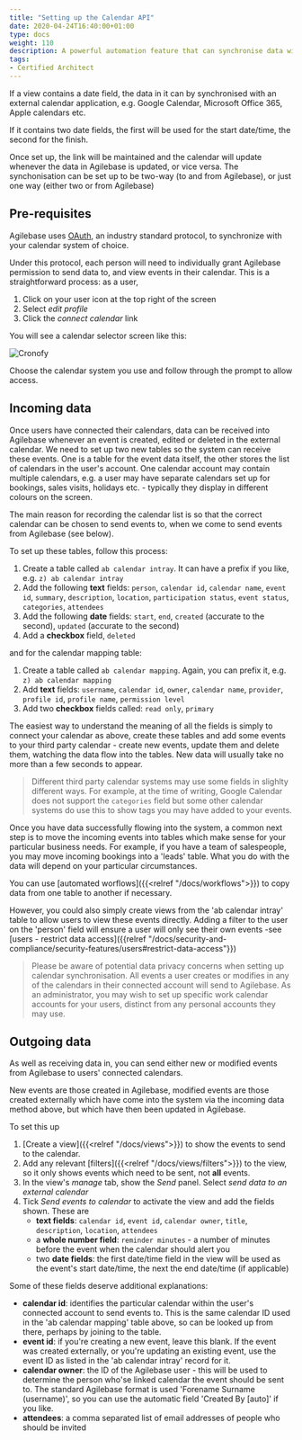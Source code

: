 ```yaml
---
title: "Setting up the Calendar API"
date: 2020-04-24T16:40:00+01:00
type: docs
weight: 110
description: A powerful automation feature that can synchronise data with a third party calendar.
tags:
- Certified Architect
---
```


If a view contains a date field, the data in it can by synchronised with an external calendar application, e.g. Google Calendar, Microsoft Office 365, Apple calendars etc.

If it contains two date fields, the first will be used for the start date/time, the second for the finish.

Once set up, the link will be maintained and the calendar will update whenever the data in Agilebase is updated, or vice versa. The synchonisation can be set up to be two-way (to and from Agilebase), or just one way (either two or from Agilebase)

## Pre-requisites
Agilebase uses [OAuth](https://oauth.net/), an industry standard protocol, to synchronize with your calendar system of choice.

Under this protocol, each person will need to individually grant Agilebase permission to send data to, and view events in their calendar. This is a straightforward process: as a user,
1. Click on your user icon at the top right of the screen
2. Select _edit profile_
3. Click the _connect calendar_ link

You will see a calendar selector screen like this:

![Cronofy](/cronofy.png)

Choose the calendar system you use and follow through the prompt to allow access.

## Incoming data
Once users have connected their calendars, data can be received into Agilebase whenever an event is created, edited or deleted in the external calendar. We need to set up two new tables so the system can receive these events. One is a table for the event data itself, the other stores the list of calendars in the user's account. One calendar account may contain multiple calendars, e.g. a user may have separate calendars set up for bookings, sales visits, holidays etc. - typically they display in different colours on the screen.

The main reason for recording the calendar list is so that the correct calendar can be chosen to send events to, when we come to send events from Agilebase (see below).

To set up these tables, follow this process:

1. Create a table called `ab calendar intray`. It can have a prefix if you like, e.g. `z) ab calendar intray`
2. Add the following **text** fields: `person`, `calendar id`, `calendar name`, `event id`, `summary`, `description`, `location`, `participation status`, `event status`, `categories`, `attendees`
3. Add the following **date** fields: `start`, `end`, `created` (accurate to the second), `updated` (accurate to the second)
4. Add a **checkbox** field, `deleted`

and for the calendar mapping table:

1. Create a table called `ab calendar mapping`. Again, you can prefix it, e.g. `z) ab calendar mapping`
2. Add **text** fields: `username`, `calendar id`, `owner`, `calendar name`, `provider`, `profile id`, `profile name`, `permission level`
3. Add two **checkbox** fields called: `read only`, `primary`

The easiest way to understand the meaning of all the fields is simply to connect your calendar as above, create these tables and add some events to your third party calendar - create new events, update them and delete them, watching the data flow into the tables. New data will usually take no more than a few seconds to appear.

> Different third party calendar systems may use some fields in slighlty different ways. For example, at the time of writing, Google Calendar does not support the `categories` field but some other calendar systems do use this to show tags you may have added to your events.

Once you have data successfully flowing into the system, a common next step is to move the incoming events into tables which make sense for your particular business needs. For example, if you have a team of salespeople, you may move incoming bookings into a 'leads' table. What you do with the data will depend on your particular circumstances.

You can use [automated worflows]({{<relref "/docs/workflows">}}) to copy data from one table to another if necessary.

However, you could also simply create views from the 'ab calendar intray' table to allow users to view these events directly. Adding a filter to the user on the 'person' field will ensure a user will only see their own events -see [users - restrict data access]({{relref "/docs/security-and-compliance/security-features/users#restrict-data-access"}})

> Please be aware of potential data privacy concerns when setting up calendar synchronisation. All events a user creates or modifies in any of the calendars in their connected account will send to Agilebase. As an administrator, you may wish to set up specific work calendar accounts for your users, distinct from any personal accounts they may use.

## Outgoing data
As well as receiving data in, you can send either new or modified events from Agilebase to users' connected calendars.

New events are those created in Agilebase, modified events are those created externally which have come into the system via the incoming data method above, but which have then been updated in Agilebase.

To set this up
1. [Create a view]({{<relref "/docs/views">}}) to show the events to send to the calendar.
2. Add any relevant [filters]({{<relref "/docs/views/filters">}}) to the view, so it only shows events which need to be sent, not **all** events.
2. In the view's _manage_ tab, show the _Send_ panel. Select _send data to an external calendar_
3. Tick _Send events to calendar_ to activate the view and add the fields shown. These are
    - **text fields**: `calendar id`, `event id`, `calendar owner`, `title`, `description`, `location`, `attendees`
    - a **whole number field**: `reminder minutes` - a number of minutes before the event when the calendar should alert you
    - two **date fields**: the first date/time field in the view will be used as the event's start date/time, the next the end date/time (if applicable)

Some of these fields deserve additional explanations:
* **calendar id**: identifies the particular calendar within the user's connected account to send events to. This is the same calendar ID used in the 'ab calendar mapping' table above, so can be looked up from there, perhaps by joining to the table.
* **event id**: if you're creating a new event, leave this blank. If the event was created externally, or you're updating an existing event, use the event ID as listed in the 'ab calendar intray' record for it.
* **calendar owner**: the ID of the Agilebase user - this will be used to determine the person who'se linked calendar the event should be sent to. The standard Agilebase format is used 'Forename Surname (username)', so you can use the automatic field 'Created By [auto]' if you like.
* **attendees**: a comma separated list of email addresses of people who should be invited

